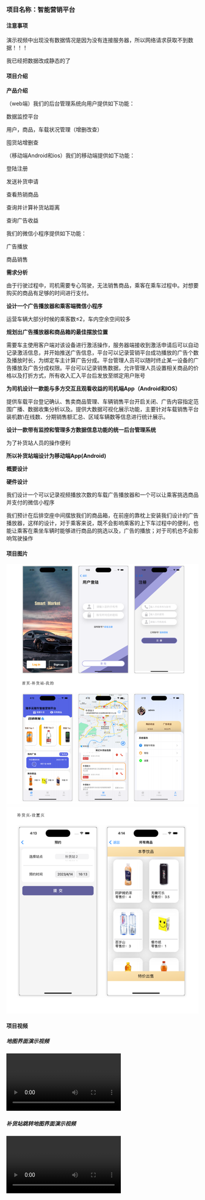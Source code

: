 ### 项目名称：智能营销平台

#### 注意事项

演示视频中出现没有数据情况是因为没有连接服务器，所以网络请求获取不到数据！！！

我已经把数据改成静态的了

#### 项目介绍

**产品介绍**

（web端）我们的后台管理系统向用户提供如下功能：

数据监控平台

用户，商品，车载状况管理（增删改查）

囤货站增删查



（移动端Android和ios）我们的移动端提供如下功能：

登陆注册

发送补货申请

查看热销商品

查询并计算补货站距离

查询广告收益





我们的微信小程序提供如下功能：

广告播放

商品销售

 

**需求分析**

由于行驶过程中，司机需要专心驾驶，无法销售商品，乘客在乘车过程中。对想要购买的商品有足够的时间进行支付。

**设计一个广告播放器和乘客端微信小程序**

运营车辆大部分时候的乘客数≤2，车内空余空间较多

**规划出广告播放器和商品箱的最佳摆放位置**

需要车主使用客户端对该设备进行激活操作，服务器端接收到激活申请后可以自动记录激活信息，并开始推送广告信息，平台可以记录营销平台成功播放的广告个数及播放时长，为绑定车主计算广告分成。平台管理人员可以随时终止某一设备的广告播放及广告分成权限。平台可以记录销售数据，允许管理人员设置相关商品的价格以及打折方式，所有收入汇入平台后发放至绑定用户账号

**为司机设计一款能与多方交互且观看收益的司机端App（Android和IOS）**

提供车载平台登记确认、售卖商品管理、车辆销售平台开启关闭、广告内容指定范围广播、数据收集分析以及。提供大数据可视化展示功能，主要针对车载销售平台装机数\在线数、分期销售额汇总、区域车辆数等信息进行统计展示。

**设计一款带有监控和管理多方数据信息功能的统一后台管理系统**

为了补货站人员的操作便利

**所以补货站端设计为移动端App(Android)**

 

**概要设计**

 

**硬件设计**

我们设计一个可以记录视频播放次数的车载广告播放器和一个可以让乘客挑选商品并支付的微信小程序

我们预计在后排空座中间摆放我们的商品箱，在前座的靠枕上安装我们设计的广告播放器，这样的设计，对于乘客来说，既不会影响乘客的上下车过程中的便利，也能让乘客在乘坐车辆时能够进行商品的挑选以及，广告的播放；对于司机也不会影响驾驶操作



#### 项目图片

<img src="项目图片1.png" alt="项目图片1" style="zoom:67%;" />



<img src="项目图片2.png" alt="项目图片2" style="zoom:67%;" />

#### 项目视频

##### 地图界面演示视频

<video src="地图演示.MP4"></video>

##### 补货站跳转地图界面演示视频

<video src="补货预约转地图.MP4"></video>
